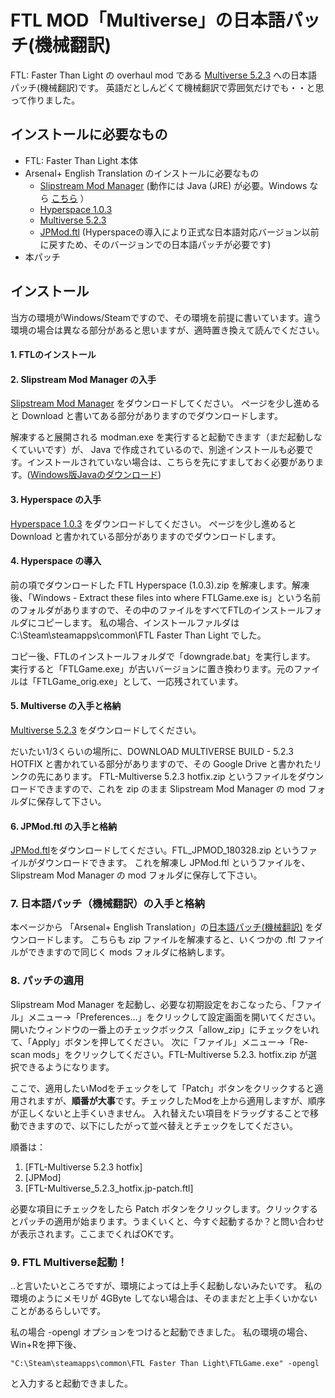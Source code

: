 # FTL MOD「Multiverse」の日本語パッチ(機械翻訳)
FTL: Faster Than Light の overhaul mod である [Multiverse 5.2.3](https://subsetgames.com/forum/viewtopic.php?f=11&t=35332) への日本語パッチ(機械翻訳)です。 英語だとしんどくて機械翻訳で雰囲気だけでも・・と思って作りました。

## インストールに必要なもの
* FTL: Faster Than Light 本体
* Arsenal+ English Translation のインストールに必要なもの
    * [Slipstream Mod Manager](https://subsetgames.com/forum/viewtopic.php?f=12&t=17102)
      (動作には Java (JRE) が必要。Windows なら [こちら](https://www.java.com/ja/download/ie_manual.jsp) ）
    * [Hyperspace 1.0.3](https://subsetgames.com/forum/viewtopic.php?f=11&t=35095)
    * [Multiverse 5.2.3](https://subsetgames.com/forum/viewtopic.php?f=11&t=35332)
    * [JPMod.ftl](https://www.axfc.net/u/3899086.zip)
      (Hyperspaceの導入により正式な日本語対応バージョン以前に戻すため、そのバージョンでの日本語パッチが必要です)
* 本パッチ

## インストール
当方の環境がWindows/Steamですので、その環境を前提に書いています。違う環境の場合は異なる部分があると思いますが、適時置き換えて読んでください。

#### 1. FTLのインストール

#### 2. Slipstream Mod Manager の入手
[Slipstream Mod Manager](https://subsetgames.com/forum/viewtopic.php?f=12&t=17102) をダウンロードしてください。
ページを少し進めると Download と書いてある部分がありますのでダウンロードします。


解凍すると展開される modman.exe を実行すると起動できます（まだ起動しなくていいです）が、 Java で作成されているので、別途インストールも必要です。インストールされていない場合は、こちらを先にすましておく必要があります。([Windows版Javaのダウンロード](https://www.java.com/ja/download/ie_manual.jsp))

#### 3. Hyperspace の入手
[Hyperspace 1.0.3](https://subsetgames.com/forum/viewtopic.php?f=11&t=35095) をダウンロードしてください。
ページを少し進めると Download と書かれている部分がありますのでダウンロードします。

#### 4. Hyperspace の導入
前の項でダウンロードした FTL Hyperspace (1.0.3).zip を解凍します。解凍後、「Windows - Extract these files into where FTLGame.exe is」という名前のフォルダがありますので、その中のファイルをすべてFTLのインストールフォルダにコピーします。
私の場合、インストールファルダは C:\Steam\steamapps\common\FTL Faster Than Light でした。

コピー後、FTLのインストールフォルダで「downgrade.bat」を実行します。
実行すると「FTLGame.exe」が古いバージョンに置き換わります。元のファイルは「FTLGame_orig.exe」として、一応残されています。

#### 5. Multiverse の入手と格納
[Multiverse 5.2.3](https://subsetgames.com/forum/viewtopic.php?f=11&t=35332) をダウンロードしてください。

だいたい1/3くらいの場所に、DOWNLOAD MULTIVERSE BUILD - 5.2.3 HOTFIX と書かれている部分がありますので、その Google Drive と書かれたリンクの先にあります。
FTL-Multiverse 5.2.3 hotfix.zip というファイルをダウンロードできますので、これを zip のまま Slipstream Mod Manager の mod フォルダに保存して下さい。

#### 6. JPMod.ftl の入手と格納
[JPMod.ftl](https://www.axfc.net/u/3899086.zip)をダウンロードしてください。FTL_JPMOD_180328.zip というファイルがダウンロードできます。
これを解凍し JPMod.ftl というファイルを、Slipstream Mod Manager の mod フォルダに保存して下さい。

### 7. 日本語パッチ（機械翻訳）の入手と格納
本ページから 「Arsenal+ English Translation」の[日本語パッチ(機械翻訳)]() をダウンロードします。
こちらも zip ファイルを解凍すると、いくつかの .ftl ファイルができますので同じく mods フォルダに格納します。

### 8. パッチの適用
Slipstream Mod Manager を起動し、必要な初期設定をおこなったら、「ファイル」メニュー→「Preferences...」をクリックして設定画面を開いてください。開いたウィンドウの一番上のチェックボックス「allow_zip」にチェックをいれて、「Apply」ボタンを押してください。
次に「ファイル」メニュー→「Re-scan mods」をクリックしてください。FTL-Multiverse 5.2.3. hotfix.zip が選択できるようになります。

ここで、適用したいModをチェックをして「Patch」ボタンをクリックすると適用されますが、**順番が大事**です。チェックしたModを上から適用しますが、順序が正しくないと上手くいきません。
入れ替えたい項目をドラッグすることで移動できますので、以下にしたがって並べ替えとチェックをしてください。

順番は：
1. [FTL-Multiverse 5.2.3 hotfix]
2. [JPMod]
3. [FTL-Multiverse_5.2.3_hotfix.jp-patch.ftl]

必要な項目にチェックをしたら Patch ボタンをクリックします。クリックするとパッチの適用が始まります。うまくいくと、今すぐ起動するか？と問い合わせが表示されます。ここまでくればOKです。

### 9. FTL Multiverse起動！
..と言いたいところですが、環境によっては上手く起動しないみたいです。
私の環境のようにメモリが 4GByte してない場合は、そのままだと上手くいかないことがあるらしいです。

私の場合 -opengl オプションをつけると起動できました。
私の環境の場合、Win+Rを押下後、

    "C:\Steam\steamapps\common\FTL Faster Than Light\FTLGame.exe" -opengl

と入力すると起動できました。

